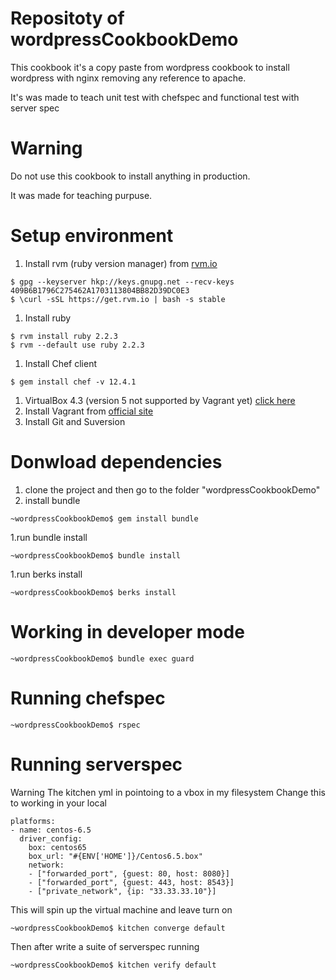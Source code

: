 # Repositoty of wordpressCookbookDemo

This cookbook it's a copy paste from wordpress cookbook to install wordpress with nginx removing any reference to apache.

It's was made to teach unit test with chefspec and functional test with server spec

Warning
=======
Do not use this cookbook to install anything in production.

It was made for teaching purpuse.

Setup environment 
=================

1. Install rvm (ruby version manager) from [rvm.io](https://rvm.io/)
```
$ gpg --keyserver hkp://keys.gnupg.net --recv-keys 409B6B1796C275462A1703113804BB82D39DC0E3
$ \curl -sSL https://get.rvm.io | bash -s stable

```
1. Install ruby
```
$ rvm install ruby 2.2.3
$ rvm --default use ruby 2.2.3
```
1. Install Chef client
```
$ gem install chef -v 12.4.1
```
1.  VirtualBox 4.3 (version 5 not supported by Vagrant yet) [click here](https://www.virtualbox.org/wiki/Download_Old_Builds_4_3)
1.  Install Vagrant from [official site](https://www.vagrantup.com/)
1.  Install Git and Suversion
 

Donwload dependencies
====================

1. clone the project and then go to the folder "wordpressCookbookDemo"
1. install bundle
```
~wordpressCookbookDemo$ gem install bundle
```
1.run bundle install
```
~wordpressCookbookDemo$ bundle install
```
1.run berks install
```
~wordpressCookbookDemo$ berks install
```


Working in developer mode
========================

```
~wordpressCookbookDemo$ bundle exec guard
```

Running chefspec
================

```
~wordpressCookbookDemo$ rspec
```

Running serverspec
=================

Warning
The kitchen yml in pointoing to a vbox in my filesystem
Change this to working in your local
```
platforms:
- name: centos-6.5
  driver_config:
    box: centos65
    box_url: "#{ENV['HOME']}/Centos6.5.box"
    network:
    - ["forwarded_port", {guest: 80, host: 8080}]
    - ["forwarded_port", {guest: 443, host: 8543}]
    - ["private_network", {ip: "33.33.33.10"}]

```

This will spin up the virtual machine and leave turn on
```
~wordpressCookbookDemo$ kitchen converge default
```

Then after write a suite of serverspec running
```
~wordpressCookbookDemo$ kitchen verify default
```
